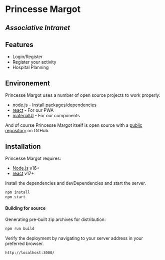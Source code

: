 # Princesse Margot
## _Associative Intranet_

## Features

- Login/Register
- Register your activity
- Hospital Planning

## Environement

Princesse Margot uses a number of open source projects to work properly:

- [node.js](https://nodejs.org/)  - Install packages/dependencies
- [react](https://fr.reactjs.org/) - For our PWA
- [materialUI](https://mui.com/) - For our components

And of course Princesse Margot itself is open source with a [public repository](https://github.com/MathieuVce/Princesse_Margot/) on GitHub.

## Installation

Princesse Margot requires: 
- [Node.js](https://nodejs.org/) v16+
- [react](https://fr.reactjs.org/) v17+


Install the dependencies and devDependencies and start the server.

```sh
npm install
npm start
```

#### Building for source

Generating pre-built zip archives for distribution:

```sh
npm run build
```

Verify the deployment by navigating to your server address in
your preferred browser.

```sh
http://localhost:3000/
```
